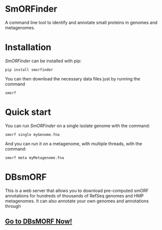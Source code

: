 # SmORFinder
A command line tool to identify and annotate small proteins in genomes and metagenomes.

# Installation

*SmORFinder* can be installed with pip:

    pip install smorfinder

You can then download the necessary data files just by running the command

    smorf

# Quick start

You can run *SmORFinder* on a single isolate genome with the command:

    smorf single myGenome.fna
  
And you can run it on a metagenome, with multiple threads, with the command:

    smorf meta myMetagenome.fna

# DBsmORF

This is a web server that allows you to download pre-computed smORF annotations for hundreds of thousands of RefSeq genomes and HMP metagenomes. It can also annotate your own genomes and annotations through

## [Go to DBsMORF Now!](http://104.154.134.205:3838/DBsmORF/)
